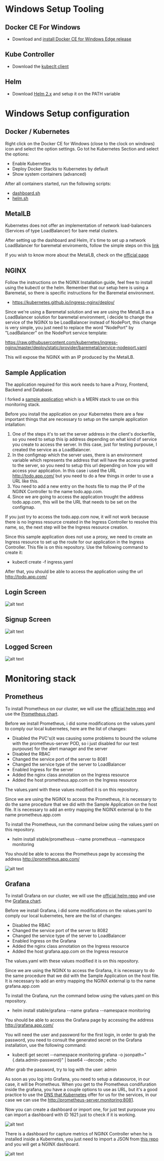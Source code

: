 # Windows Setup Tooling

## Docker CE For Windows
- Download and [install Docker CE for Windows Edge release](https://download.docker.com/win/edge/41561/Docker%20Desktop%20Installer.exe) 

## Kube Controller
- Download the [kubeclt client](https://kubernetes.io/docs/tasks/tools/install-kubectl/)

## Helm
- Download [Helm 2.x](https://github.com/helm/helm) and setup it on the PATH variable

# Windows Setup configuration

## Docker / Kubernetes
Right click on the Docker CE for Windows (close to the clock on windows) icon and select the option settings. Go tot he Kubernetes Section and select the options:

- Enable Kubernetes
- Deploy Docker Stacks to Kubernetes by default
- Show system containers (advanced)

After all containers started, run the following scripts:

- [dashboard.sh](https://github.com/victor-frag/monitoring-stack/blob/master/dashboard.sh)
- [helm.sh](https://github.com/victor-frag/monitoring-stack/blob/master/helm.sh)

## MetalLB
Kubernetes does not offer an implementation of network load-balancers (Services of type LoadBalancer) for bare metal clusters.

After setting up the dashboard and Helm, it's time to set up a network LoadBalancer for baremetal enviroments, follow the simple steps on this [link](https://medium.com/@JockDaRock/kubernetes-metal-lb-for-docker-for-mac-windows-in-10-minutes-23e22f54d1c8)

If you wish to know more about the MetalLB, check on the [official page](https://metallb.universe.tf/)

## NGINX
Follow the instructions on the NGINX Installation guide, feel free to install using the kubectl or the helm. Remember that our setup here is using a Baremetal, so there is specific instructions for the Baremetal environment.

- https://kubernetes.github.io/ingress-nginx/deploy/

Since we're using a Baremetal solution and we are using the MetalLB as a LoadBalancer solution for baremetal environment, i decide to change the service of the NGINX to be LoadBalancer instead of NodePort, this change is very simple, you just need to replace the word "NodePort" by "LoadBalancer" on the NodePort service template:

https://raw.githubusercontent.com/kubernetes/ingress-nginx/master/deploy/static/provider/baremetal/service-nodeport.yaml

This will expose the NGINX with an IP produced by the MetalLB.

## Sample Application
The application required for this work needs to have a Proxy, Frontend, Backend and Database.

I forked a [sample application](https://github.com/victor-frag/todo-app-client-server-kubernetes) which is a MERN stack to use on this monitoring stack.

Before you install the application on your Kubernetes there are a few important things that are necessary to setup on the sample application intallation:

1. One of the steps it's to set the server address in the client's dockerfile, so you need to setup this ip address depending on what kind of service you create to access the server. In this case, just for testing purpouse, I created the service as a LoadBalancer.
2. In the configmap which the server uses, there is an environment variable which represents the address that will have the access granted to the server, so you need to setup this url depending on how you will access your application. In this case i used the URL http://todo.app.com/ but you need to do a few things in order to use a URL like this.
3. You need to add a new entry on the hosts file to map the IP of the NGINX Controller to the name todo.app.com.
4. Since we are going to access the application trought the address todo.app.com, this will be the URL that needs to be set on the configmap.

If you just try to access the todo.app.com now, it will not work because there is no Ingress resource created in the Ingress Controller to resolve this name, so, the next step will be the Ingress resource creation.

Since this sample application does not use a proxy, we need to create an Ingress resource to set up the route for our application in the Ingress Controller. This file is on this repository. Use the following command to create it:

- kubectl create -f ingress.yaml

After that, you should be able to access the application using the url http://todo.app.com/

## Login Screen
![alt text](https://github.com/victor-frag/monitoring-stack/blob/master/pics/App_login.PNG "Login Screen")

## Signup Screen
![alt text](https://github.com/victor-frag/monitoring-stack/blob/master/pics/App_signup.PNG "Signup Screen")

## Logged Screen
![alt text](https://github.com/victor-frag/monitoring-stack/blob/master/pics/App_logged.PNG "Logged Screen")

# Monitoring stack

## Prometheus
To install Prometheus on our cluster, we will use the [official helm repo](https://github.com/helm/charts) and use the [Prometheus chart](https://github.com/helm/charts/tree/master/stable/prometheus).

Before we install Prometheus, i did some modifications on the values.yaml to comply our local kubernetes, here are the list of changes:

- Disabled the PVC's(it was causing some problems to bound the volume with the prometheus-server POD, so i just disabled for our test purpouse) for the alert manager and the server
- Disabled the RBAC
- Changed the service port of the server to 8081
- Changed the service type of the server to LoadBalancer
- Enabled Ingress for the server
- Added the nginx class annotation on the Ingress resource
- Added the host prometheus.app.com on the Ingress resource

The values.yaml with these values modified it is on this repository.

Since we are using the NGINX to access the Prometheus, it is necessary to do the same procedure that we did with the Sample Application on the host file. It is necessary to add an entry mapping the NGINX external ip to the name prometheus.app.com

To install the Prometheus, run the command below using the values.yaml on this repository.

- helm install stable/prometheus --name prometheus --namespace monitoring

You should be able to access the Prometheus page by accessing the address http://prometheus.app.com/

![alt text](https://github.com/victor-frag/monitoring-stack/blob/master/pics/Prometheus.PNG "Prometheus")

## Grafana
To install Grafana on our cluster, we will use the [official helm repo](https://github.com/helm/charts) and use the [Grafana chart](https://github.com/helm/charts/tree/master/stable/grafana).

Before we install Grafana, i did some modifications on the values.yaml to comply our local kubernetes, here are the list of changes:

- Disabled the RBAC
- Changed the service port of the server to 8082
- Changed the service type of the server to LoadBalancer
- Enabled Ingress on the Grafana
- Added the nginx class annotation on the Ingress resource
- Added the host grafana.app.com on the Ingress resource

The values.yaml with these values modified it is on this repository.

Since we are using the NGINX to access the Grafana, it is necessary to do the same procedure that we did with the Sample Application on the host file. It is necessary to add an entry mapping the NGINX external ip to the name grafana.app.com

To install the Grafana, run the command below using the values.yaml on this repository.

- helm install stable/grafana --name grafana --namespace monitoring

You should be able to access the Grafana page by accessing the address http://grafana.app.com/

You will need the user and password for the first login, in order to grab the password, you need to consult the generated secret on the Grafana installation, use the following command:

- kubectl get secret --namespace monitoring grafana -o jsonpath="{.data.admin-password}" | base64 --decode ; echo

After grab the password, try to log with the user: admin

As soon as you log into Grafana, you need to setup a datasource, in our case, it will be Prometheus. When you get to the Prometheus condifuration inside the grafana, you have a couple options to use as URL, but it's a good practice to use the [DNS that Kubernetes](https://kubernetes.io/docs/concepts/services-networking/dns-pod-service/) offer for us for the services, in our case we can use the http://prometheus-server.monitoring:8081.

Now you can create a dashboard or import one, for just test purpouse you can import a dashboard with ID 1621 just to check if it is working.

![alt text](https://github.com/victor-frag/monitoring-stack/blob/master/pics/Grafana_kubernetes.PNG "Grafana Kubernetes")

There is a dashboard for capture metrics of NGINX Controller when he is installed inside a Kubernetes, you just need to import a JSON from [this repo](https://github.com/kubernetes/ingress-nginx/tree/master/deploy/grafana/dashboards) and you will get a NGINX dashboard.

![alt text](https://github.com/victor-frag/monitoring-stack/blob/master/pics/Grafana_nginx.PNG "Grafana NGINX")
